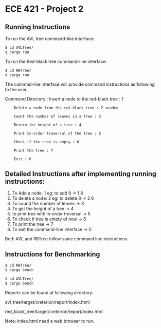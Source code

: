 # ECE 421 - Project 2

## Running Instructions

To run the AVL tree command-line interface:
```sh
$ cd AVLTree/
$ cargo run
```

To run the Red-black tree command-line interface:
```sh
$ cd RBTree/
$ cargo run
```

The commad-line interface will provide command instructions as following to the user, 

 Command Directory :
        Insert a node to the red-black tree : 1 <node>
 
        Delete a node from the red-black tree : 2 <node>
 
        Count the number of leaves in a tree : 3
 
        Return the height of a tree : 4
 
        Print In-order traversal of the tree : 5
 
        Check if the tree is empty : 6
 
        Print the tree : 7
 
        Exit : 0
 

 ## Detailed Instructions after implementing running instructions: 
  
 1) To Add a node: 1 <node>
        eg: to add 8 -> 1 8
 2) To delete a node: 2 <node>
        eg: to delete 8 -> 2 8
 3) To cound the number of leaves -> 3
 4) To get the height of a tree -> 4
 5) to print tree with in-order treversal -> 5
 6) To check if tree is empty of now -> 6
 7) To print the tree -> 7
 8) To exit the command-line interface -> 0
 
 Both AVL and RBTree follow same command line instructions. 
  
 
 ## Instructions for Benchmarking 
  
```sh
$ cd RBTree/
$ cargo bench
```
```sh
$ cd AVLTree/
$ cargo bench
```
  
Reports can be found at following directory:
 
  avl_tree/target/creterion/report/index.html
 
  red_black_tree/target/creterion/report/index.html

Note: index.html need a web browser to run. 
 
  
